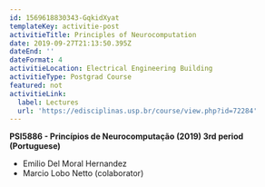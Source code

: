 ```yaml
---
id: 1569618830343-GqkidXyat
templateKey: activitie-post
activitieTitle: Principles of Neurocomputation
date: 2019-09-27T21:13:50.395Z
dateEnd: ''
dateFormat: 4
activitieLocation: Electrical Engineering Building
activitieType: Postgrad Course
featured: not
activitieLink:
  label: Lectures
  url: 'https://edisciplinas.usp.br/course/view.php?id=72284'
---
```

**PSI5886 - Princípios de Neurocomputação (2019)  3rd period (Portuguese)**

* Emilio Del Moral Hernandez
* Marcio Lobo Netto (colaborator)
